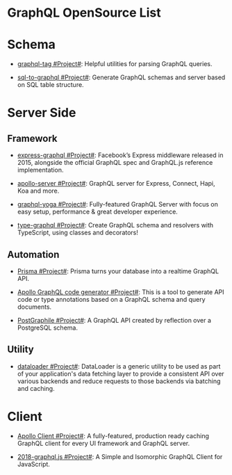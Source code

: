 

# GraphQL OpenSource List

# Schema

- [graphql-tag #Project#](https://www.npmjs.com/package/graphql-tag): Helpful utilities for parsing GraphQL queries.

- [sql-to-graphql #Project#](https://github.com/rexxars/sql-to-graphql): Generate GraphQL schemas and server based on SQL table structure.

# Server Side

## Framework

- [express-graphql #Project#](https://github.com/graphql/express-graphql): Facebook’s Express middleware released in 2015, alongside the official GraphQL spec and GraphQL.js reference implementation.

- [apollo-server #Project#](https://github.com/apollographql/apollo-server): GraphQL server for Express, Connect, Hapi, Koa and more.

- [graphql-yoga #Project#](https://github.com/graphcool/graphql-yoga): Fully-featured GraphQL Server with focus on easy setup, performance & great developer experience.

- [type-graphql #Project#](https://github.com/19majkel94/type-graphql): Create GraphQL schema and resolvers with TypeScript, using classes and decorators!

## Automation

- [Prisma #Project#](https://github.com/graphcool/prisma): Prisma turns your database into a realtime GraphQL API.

- [Apollo GraphQL code generator #Project#](https://github.com/apollographql/apollo-codegen):
  This is a tool to generate API code or type annotations based on a GraphQL schema and query documents.

- [PostGraphile #Project#](https://github.com/graphile/postgraphile): A GraphQL API created by reflection over a PostgreSQL schema.

## Utility

- [dataloader #Project#](https://github.com/facebook/dataloader): DataLoader is a generic utility to be used as part of your application's data fetching layer to provide a consistent API over various backends and reduce requests to those backends via batching and caching.

# Client

- [Apollo Client #Project#](https://github.com/apollographql/apollo-client): A fully-featured, production ready caching GraphQL client for every UI framework and GraphQL server.

- [2018-graphql.js #Project#](https://github.com/f/graphql.js): A Simple and Isomorphic GraphQL Client for JavaScript.
